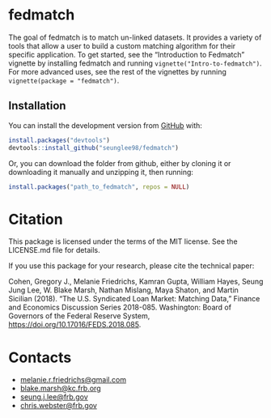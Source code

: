 
<!-- README.md is generated from README.Rmd. Please edit that file -->

# fedmatch

The goal of fedmatch is to match un-linked datasets. It provides a
variety of tools that allow a user to build a custom matching algorithm
for their specific application. To get started, see the “Introduction to
Fedmatch” vignette by installing fedmatch and running
`vignette("Intro-to-fedmatch")`. For more advanced uses, see the rest of
the vignettes by running `vignette(package = "fedmatch")`.

## Installation

You can install the development version from
[GitHub](https://github.com/) with:

``` r
install.packages("devtools")
devtools::install_github("seunglee98/fedmatch")
```

Or, you can download the folder from github, either by cloning it or
downloading it manually and unzipping it, then running:

``` r
install.packages("path_to_fedmatch", repos = NULL)
```

# Citation

This package is licensed under the terms of the MIT license. See the
LICENSE.md file for details.

If you use this package for your research, please cite the technical
paper:

Cohen, Gregory J., Melanie Friedrichs, Kamran Gupta, William Hayes,
Seung Jung Lee, W. Blake Marsh, Nathan Mislang, Maya Shaton, and Martin
Sicilian (2018). “The U.S. Syndicated Loan Market: Matching Data,”
Finance and Economics Discussion Series 2018-085. Washington: Board of
Governors of the Federal Reserve System,
<https://doi.org/10.17016/FEDS.2018.085>.

# Contacts

-   <melanie.r.friedrichs@gmail.com>
-   <blake.marsh@kc.frb.org>
-   <seung.j.lee@frb.gov>
-   <chris.webster@frb.gov>
